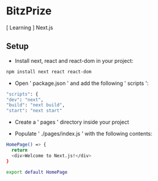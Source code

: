 # BitzPrize
[ Learning ] Next.js

## Setup
- Install next, react and react-dom in your project:

```sh
npm install next react react-dom
```

- Open ' package.json ' and add the following ' scripts ':

```sh
"scripts": {
"dev": "next",
"build": "next build",
"start": "next start"
```

- Create a ' pages ' directory inside your project

- Populate ' ./pages/index.js ' with the following contents:

```sh
HomePage() => {
  return 
  <div>Welcome to Next.js!</div>
}

export default HomePage
```
